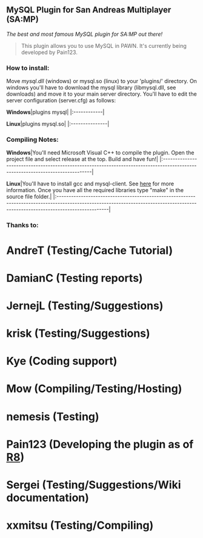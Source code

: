 ## MySQL Plugin for San Andreas Multiplayer (SA:MP) ##

_The best and most famous MySQL plugin for SA:MP out there!_



> This plugin allows you to use MySQL in PAWN. It's currently being developed by Pain123.

### How to install: ###

Move _mysql.dll_ (windows) or mysql.so (linux) to your 'plugins/' directory. On windows you'll have to download the mysql library (libmysql.dll, see downloads) and move it to your main server directory. You'll have to edit the server configuration (server.cfg) as follows:

**Windows**|plugins mysql|
|:------------|

**Linux**|plugins mysql.so|
|:---------------|


### Compiling Notes: ###

**Windows**|You'll need Microsoft Visual C++ to compile the plugin. Open the project file and select release at the top. Build and have fun!|
|:-------------------------------------------------------------------------------------------------------------------------------|

**Linux**|You'll have to install gcc and mysql-client. See [here](http://gcc.gnu.org/) for more information. Once you have all the required libraries type "make" in the source file folder.|
|:---------------------------------------------------------------------------------------------------------------------------------------------------------------------------------|



### Thanks to: ###

# AndreT (Testing/Cache Tutorial)

# DamianC (Testing reports)

# JernejL (Testing/Suggestions)

# krisk (Testing/Suggestions)

# Kye (Coding support)

# Mow (Compiling/Testing/Hosting)

# nemesis (Testing)

# Pain123 (Developing the plugin as of [R8](https://code.google.com/p/sa-mp-mysql-plugin/source/detail?r=8))

# Sergei (Testing/Suggestions/Wiki documentation)

# xxmitsu (Testing/Compiling)
